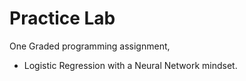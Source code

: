 # Practice Lab

One Graded programming assignment,

* Logistic Regression with a Neural Network mindset.
